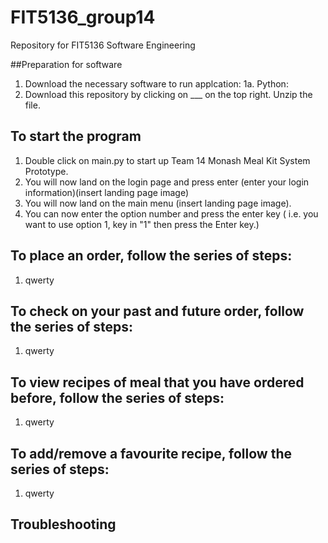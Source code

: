 # FIT5136_group14
Repository for FIT5136 Software Engineering 

##Preparation for software
1. Download the necessary software to run applcation:
1a. Python:
2. Download this repository by clicking on ___ on the top right. Unzip the file.

## To start the program
1. Double click on main.py to start up Team 14 Monash Meal Kit System Prototype.
2. You will now land on the login page and press enter (enter your login information)(insert landing page image)
3. You will now land on the main menu (insert landing page image).
4. You can now enter the option number and press the enter key ( i.e. you want to use option 1, key in "1" then press the Enter key.)

## To place an order, follow the series of steps:
1. qwerty

## To check on your past and future order, follow the series of steps:
1. qwerty

## To view recipes of meal that you have ordered before, follow the series of steps:
1. qwerty

## To add/remove a favourite recipe, follow the series of steps:
1. qwerty

## Troubleshooting
